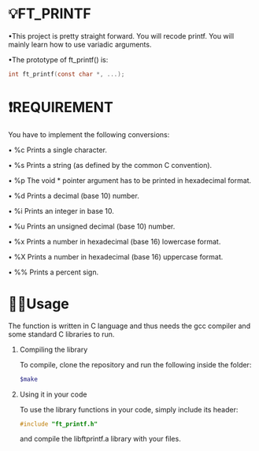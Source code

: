 # 💡FT_PRINTF
•This project is pretty straight forward. You will recode printf. You will mainly learn how to use variadic arguments.

•The prototype of ft_printf() is:

```C
int ft_printf(const char *, ...);
```

# ❗️REQUIREMENT 

You have to implement the following conversions:

• %c Prints a single character.

• %s Prints a string (as defined by the common C convention).

• %p The void * pointer argument has to be printed in hexadecimal format.

• %d Prints a decimal (base 10) number.

• %i Prints an integer in base 10.

• %u Prints an unsigned decimal (base 10) number.

• %x Prints a number in hexadecimal (base 16) lowercase format.

• %X Prints a number in hexadecimal (base 16) uppercase format.

• %% Prints a percent sign.

# 👨‍💻Usage


The function is written in C language and thus 
needs the gcc compiler and some standard C libraries to run.

1. Compiling the library

	To compile, clone the repository and run the following inside the folder:

	```bash
	$make
	```

2. Using it in your code

	To use the library functions in your code, simply include its header:

	```C
	#include "ft_printf.h"
	```

	and compile the libftprintf.a library with your files.
